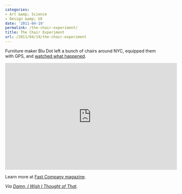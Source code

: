 ```yaml
---
categories:
- Art &amp; Science
- Design &amp; UX
date: '2011-04-19'
permalink: /the-chair-experiment/
title: The Chair Experiment
url: /2011/04/19/the-chair-experiment
---
```


Furniture maker Blu Dot left a bunch of chairs around NYC, equipped them with GPS, and <a href="https://www.youtube.com/watch?v=rpZ2lahHzL4">watched what happened</a>.

<p align="center"><iframe title="YouTube video player" width="560" height="349" src="https://www.youtube.com/embed/rpZ2lahHzL4?rel=0" frameborder="0" allowfullscreen></iframe></p>

Learn more at <a href="http://www.fastcompany.com/blog/michael-cannell/cannell/curbside-marketing-blu-dot-drop-free-chairs-sidewalk-and-track-takers">Fast Company magazine</a>.

<em>Via <a href="http://www.damniwish.com/2011/04/what-would-happen-if-we-left-a-bunch-of-chairs-all-over-new-york-free-for-the-taking.html">Damn, I Wish I Thought of That</a></em>.